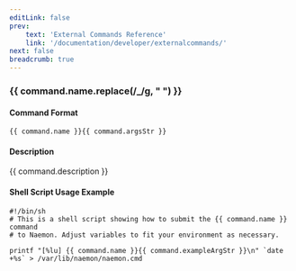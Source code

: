```yaml
---
editLink: false
prev:
    text: 'External Commands Reference'
    link: '/documentation/developer/externalcommands/'
next: false
breadcrumb: true
---
```


<script setup>
const command = {"args":[{"name":"service","type":"service"},{"name":"event_handler_command","type":"str"}],"name":"CHANGE_SVC_EVENT_HANDLER","description":"Changes the event handler command for a particular service to be that specified by the 'event_handler_command' option. The 'event_handler_command' option specifies the short name of the command that should be used as the new service event handler. The command must have been configured in Naemon before it was last (re)started.","classes":["service"],"argsStr":";service;event_handler_command","exampleArgStr":";service1;restart_service"};
</script>

<h3>{{ command.name.replace(/_/g, " ") }}</h3>

#### Command Format

`{{ command.name }}{{ command.argsStr }}`

#### Description

{{ command.description }}

#### Shell Script Usage Example

```sh-vue
#!/bin/sh
# This is a shell script showing how to submit the {{ command.name }} command
# to Naemon. Adjust variables to fit your environment as necessary.

printf "[%lu] {{ command.name }}{{ command.exampleArgStr }}\n" `date +%s` > /var/lib/naemon/naemon.cmd
```
